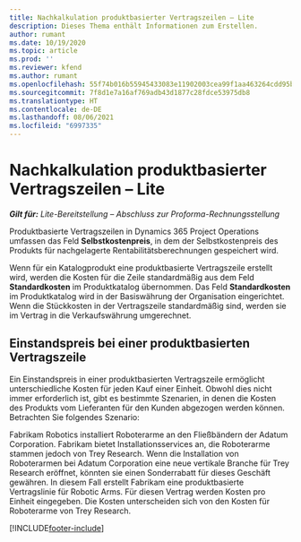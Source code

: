 ```yaml
---
title: Nachkalkulation produktbasierter Vertragszeilen – Lite
description: Dieses Thema enthält Informationen zum Erstellen.
author: rumant
ms.date: 10/19/2020
ms.topic: article
ms.prod: ''
ms.reviewer: kfend
ms.author: rumant
ms.openlocfilehash: 55f74b016b55945433083e11902003cea99f1aa463264cdd95b0aad389592e20
ms.sourcegitcommit: 7f8d1e7a16af769adb43d1877c28fdce53975db8
ms.translationtype: HT
ms.contentlocale: de-DE
ms.lasthandoff: 08/06/2021
ms.locfileid: "6997335"
---
```

# <a name="cost-product-based-contract-lines---lite"></a>Nachkalkulation produktbasierter Vertragszeilen – Lite

_**Gilt für:** Lite-Bereitstellung – Abschluss zur Proforma-Rechnungsstellung_


Produktbasierte Vertragszeilen in Dynamics 365 Project Operations umfassen das Feld **Selbstkostenpreis**, in dem der Selbstkostenpreis des Produkts für nachgelagerte Rentabilitätsberechnungen gespeichert wird.

Wenn für ein Katalogprodukt eine produktbasierte Vertragszeile erstellt wird, werden die Kosten für die Zeile standardmäßig aus dem Feld **Standardkosten** im Produktkatalog übernommen. Das Feld **Standardkosten** im Produktkatalog wird in der Basiswährung der Organisation eingerichtet. Wenn die Stückkosten in der Vertragszeile standardmäßig sind, werden sie im Vertrag in die Verkaufswährung umgerechnet.

## <a name="unit-cost-on-a-product-based-contract-line"></a>Einstandspreis bei einer produktbasierten Vertragszeile

Ein Einstandspreis in einer produktbasierten Vertragszeile ermöglicht unterschiedliche Kosten für jeden Kauf einer Einheit. Obwohl dies nicht immer erforderlich ist, gibt es bestimmte Szenarien, in denen die Kosten des Produkts vom Lieferanten für den Kunden abgezogen werden können. Betrachten Sie folgendes Szenario:

Fabrikam Robotics installiert Roboterarme an den Fließbändern der Adatum Corporation. Fabrikam bietet Installationsservices an, die Roboterarme stammen jedoch von Trey Research. Wenn die Installation von Roboterarmen bei Adatum Corporation eine neue vertikale Branche für Trey Research eröffnet, könnten sie einen Sonderrabatt für dieses Geschäft gewähren. In diesem Fall erstellt Fabrikam eine produktbasierte Vertragslinie für Robotic Arms. Für diesen Vertrag werden Kosten pro Einheit eingegeben. Die Kosten unterscheiden sich von den Kosten für Roboterarme von Trey Research.


[!INCLUDE[footer-include](../../includes/footer-banner.md)]
